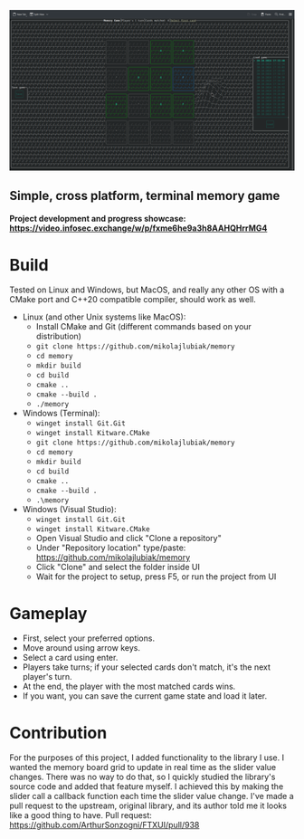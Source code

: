 [![Game showcase](docs/showcase.png "Game showcase")
](https://github.com/user-attachments/assets/03447198-e033-4f70-9caa-a41b9e9645b5
)

## Simple, cross platform, terminal memory game
#### Project development and progress showcase: https://video.infosec.exchange/w/p/fxme6he9a3h8AAHQHrrMG4

# Build
Tested on Linux and Windows, but MacOS, and really any other OS with a CMake port and C++20 compatible compiler, should work as well.

* Linux (and other Unix systems like MacOS):
    * Install CMake and Git (different commands based on your distribution)
    * `git clone https://github.com/mikolajlubiak/memory`
    * `cd memory`
    * `mkdir build`
    * `cd build`
    * `cmake ..`
    * `cmake --build .`
    * `./memory`
* Windows (Terminal):
    * `winget install Git.Git`
    * `winget install Kitware.CMake`
    * `git clone https://github.com/mikolajlubiak/memory`
    * `cd memory`
    * `mkdir build`
    * `cd build`
    * `cmake ..`
    * `cmake --build .`
    * `.\memory`
* Windows (Visual Studio):
    * `winget install Git.Git`
    * `winget install Kitware.CMake`
    * Open Visual Studio and click "Clone a repository"
    * Under "Repository location" type/paste: https://github.com/mikolajlubiak/memory
    * Click "Clone" and select the folder inside UI
    * Wait for the project to setup, press F5, or run the project from UI

# Gameplay
* First, select your preferred options.
* Move around using arrow keys.
* Select a card using enter.
* Players take turns; if your selected cards don't match, it's the next player's turn.
* At the end, the player with the most matched cards wins.
* If you want, you can save the current game state and load it later.

# Contribution
For the purposes of this project, I added functionality to the library I use.
I wanted the memory board grid to update in real time as the slider value changes.
There was no way to do that, so I quickly studied the library's source code and added that feature myself.
I achieved this by making the slider call a callback function each time the slider value change.
I've made a pull request to the upstream, original library, and its author told me it looks like a good thing to have.
Pull request: https://github.com/ArthurSonzogni/FTXUI/pull/938

